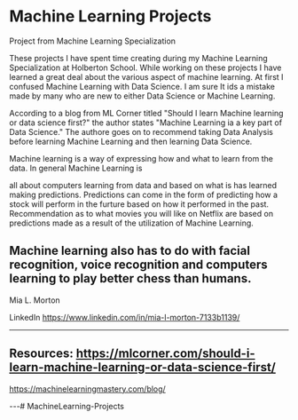 # Machine Learning Projects
Project from Machine Learning Specialization


These projects I have spent time creating during my Machine Learning Specialization at Holberton School.
While working on these projects I have learned a great deal about the various aspect of machine learning.
At first I confused Machine Learning with Data Science.  I am sure It ids a mistake made by many who are
new to either Data Science or Machine Learning.

According to a blog from ML Corner titled "Should I learn Machine learning or data science first?" the author
states "Machine Learning ia a key part of Data Science." The authore goes on to recommend taking Data Analysis
before learning Machine Learning and then learning Data Science.

Machine learning is a way of expressing how and what to learn from the data. In general Machine Learning is

all about computers learning from data and based on what is has learned making predictions. Predictions can
come in the form of predicting how a stock will perform in the furture based on how it performed in the past.
Recommendation as to what movies you will like on  Netflix are based on predictions made as a result of the
utilization of Machine Learning.

Machine learning also has to do with facial recognition, voice recognition and computers learning to play
better chess than humans.
---

Mia L. Morton

LinkedIn
https://www.linkedin.com/in/mia-l-morton-7133b1139/
___

Resources:
https://mlcorner.com/should-i-learn-machine-learning-or-data-science-first/
---
https://machinelearningmastery.com/blog/

---# MachineLearning-Projects

